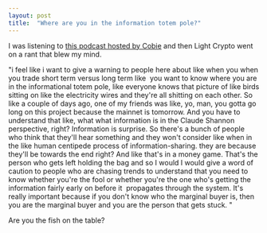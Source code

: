 ```yaml
---
layout: post
title:  "Where are you in the information totem pole?"
---
```


I was listening to [this podcast hosted by Cobie](https://youtu.be/RPrfSKMBov8?t=1417) and then Light Crypto went on a rant that blew my mind.

"i feel like i want to give a warning to people here about like when you when you trade short term versus long term like  you want to know where you are in the informational totem pole, like everyone knows that picture of like birds sitting on like the electricity wires and they're all shitting on each other. So like a couple of days ago, one of my friends was like, yo, man, you gotta go long on this project because the mainnet is tomorrow. And you have to understand that like, what what information is in the Claude Shannon perspective, right? Information is surprise. So there's a bunch of people who think that they'll hear something and they won't consider like when in the like human centipede process of information-sharing. they are because they'll be towards the end right? And like that's in a money game. That's the person who gets left holding the bag and so I would I would give a word of caution to people who are chasing trends to understand that you need to know whether you're the fool or whether you're the one who's getting the information fairly early on before it  propagates through the system. It's really important because if you don't know who the marginal buyer is, then you are the marginal buyer and you are the person that gets stuck. "

Are you the fish on the table?
